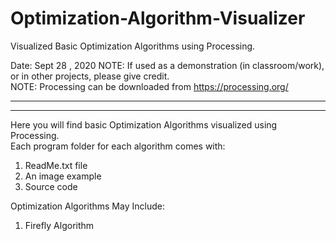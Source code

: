 # Optimization-Algorithm-Visualizer
Visualized Basic Optimization Algorithms using Processing.

Date:	Sept 28 , 2020 
NOTE: If used as a demonstration (in classroom/work), or in other projects, please give credit.  
NOTE: Processing can be downloaded from https://processing.org/
****************************************************************************************************
****************************************************************************************************

Here you will find basic Optimization Algorithms visualized using Processing.  
Each program folder for each algorithm comes with:
1.  ReadMe.txt file
2.  An image example
3.  Source code

Optimization Algorithms May Include:
1.  Firefly Algorithm
